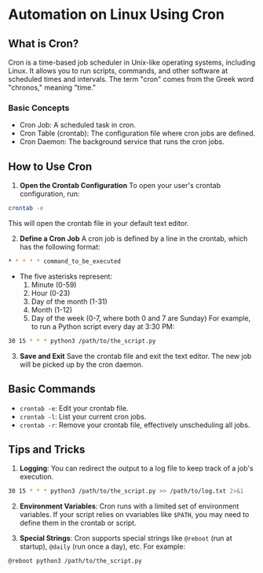 

# Automation on Linux Using Cron


## What is Cron?

Cron is a time-based job scheduler in Unix-like operating systems, including Linux.
It allows you to run scripts, commands, and other software at scheduled times and intervals.
The term "cron" comes from the Greek word "chronos," meaning "time."


### Basic Concepts
* Cron Job: A scheduled task in cron.
* Cron Table (crontab): The configuration file where cron jobs are defined.
* Cron Daemon: The background service that runs the cron jobs.

## How to Use Cron


1. **Open the Crontab Configuration**
To open your user's crontab configuration, run:
```bash
crontab -e
```
This will open the crontab file in your default text editor.

2. **Define a Cron Job**
A cron job is defined by a line in the crontab, which has the following format:
```bash
* * * * * command_to_be_executed
```
* The five asterisks represent:
    1. Minute (0-59)
    1. Hour (0-23)
    1. Day of the month (1-31)
    1. Month (1-12)
    1. Day of the week (0-7, where both 0 and 7 are Sunday)
For example, to run a Python script every day at 3:30 PM:
```bash
30 15 * * * python3 /path/to/the_script.py
```

3. **Save and Exit**
Save the crontab file and exit the text editor.
The new job will be picked up by the cron daemon.


## Basic Commands
* `crontab -e`: Edit your crontab file.
* `crontab -l`: List your current cron jobs.
* `crontab -r`: Remove your crontab file, effectively unscheduling all jobs.


## Tips and Tricks

1. **Logging**: You can redirect the output to a log file to keep track of a job's execution.
```bash
30 15 * * * python3 /path/to/the_script.py >> /path/to/log.txt 2>&1
```

2. **Environment Variables**: Cron runs with a limited set of environment variables.
If your script relies on vvariables like `$PATH`, you may need to define them in the crontab or
script.

3. **Special Strings**: Cron supports special strings like `@reboot` (run at startup), `@daily` (run
   once a day), etc. For example:
```bash
@reboot python3 /path/to/the_script.py
```







